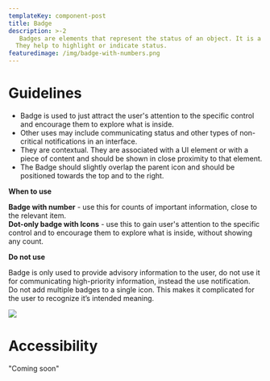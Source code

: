 ```yaml
---
templateKey: component-post
title: Badge
description: >-2
   Badges are elements that represent the status of an object. It is a highly visual way to draw attention to the content.
  They help to highlight or indicate status.
featuredimage: /img/badge-with-numbers.png
---
```

# **Guidelines**

* Badge is used to just attract the user's attention to the specific control and encourage them to explore what is inside.
* Other uses may include communicating status and other types of non-critical notifications in an interface.
* They are contextual. They are associated with a UI element or with a piece of content and should be shown in close proximity to that element.
* The Badge should slightly overlap the parent icon and should be positioned towards the top and to the right.

**When to use**

**Badge with number** - use this for counts of important information, close to the relevant item.\
**Dot-only badge with Icons** - use this to gain user's attention to the specific control and to encourage them to explore what is inside, without showing any count.

**Do not use**

Badge is only used to provide advisory information to the user, do not use it for communicating high-priority information, instead the use notification.\
Do not add multiple badges to a single icon. This makes it complicated for the user to recognize it’s intended meaning.

![](/img/frame-4.png)

# **Accessibility**

"Coming soon"